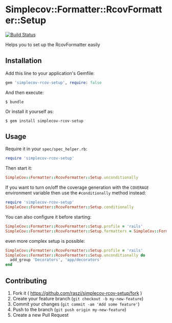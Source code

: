 # Simplecov::Formatter::RcovFormatter::Setup

[![Build Status](https://travis-ci.org/raszi/simplecov-rcov-setup.svg?branch=master)](https://travis-ci.org/raszi/simplecov-rcov-setup)

Helps you to set up the RcovFormatter easily

## Installation

Add this line to your application's Gemfile:

```ruby
gem 'simplecov-rcov-setup', require: false
```

And then execute:

    $ bundle

Or install it yourself as:

    $ gem install simplecov-rcov-setup

## Usage

Require it in your `spec/spec_helper.rb`:

```ruby
require 'simplecov-rcov-setup'
```

Then start it:

```ruby
SimpleCov::Formatter::RcovFormatter::Setup.unconditionally
```

If you want to turn on/off the coverage generation with the `COVERAGE`
environment variable then use the `#conditionally` method instead:

```ruby
require 'simplecov-rcov-setup'
SimpleCov::Formatter::RcovFormatter::Setup.conditionally
```

You can also configure it before starting:

```ruby
SimpleCov::Formatter::RcovFormatter::Setup.profile = 'rails'
SimpleCov::Formatter::RcovFormatter::Setup.formatters = SimpleCov::Formatter::RcovFormatter
```

even more complex setup is possible:

```ruby
SimpleCov::Formatter::RcovFormatter::Setup.profile = 'rails'
SimpleCov::Formatter::RcovFormatter::Setup.unconditionally do
  add_group 'Decorators', 'app/decorators'
end
```

## Contributing

1. Fork it ( https://github.com/raszi/simplecov-rcov-setup/fork )
2. Create your feature branch (`git checkout -b my-new-feature`)
3. Commit your changes (`git commit -am 'Add some feature'`)
4. Push to the branch (`git push origin my-new-feature`)
5. Create a new Pull Request
